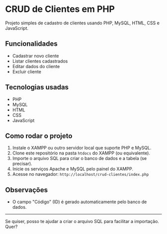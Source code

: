 # CRUD de Clientes em PHP

Projeto simples de cadastro de clientes usando PHP, MySQL, HTML, CSS e JavaScript.

## Funcionalidades

- Cadastrar novo cliente
- Listar clientes cadastrados
- Editar dados do cliente
- Excluir cliente

## Tecnologias usadas

- PHP
- MySQL
- HTML
- CSS
- JavaScript

## Como rodar o projeto

1. Instale o XAMPP ou outro servidor local que suporte PHP e MySQL.
2. Clone este repositório na pasta `htdocs` do XAMPP (ou equivalente).
3. Importe o arquivo SQL para criar o banco de dados e a tabela (se precisar).
4. Inicie os serviços Apache e MySQL pelo painel do XAMPP.
5. Acesse no navegador: `http://localhost/crud-clientes/index.php`

## Observações

- O campo "Código" (ID) é gerado automaticamente pelo banco de dados.


---

Se quiser, posso te ajudar a criar o arquivo SQL para facilitar a importação. Quer?  
